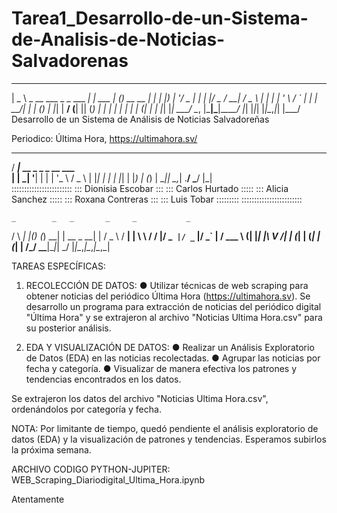 # Tarea1_Desarrollo-de-un-Sistema-de-Analisis-de-Noticias-Salvadorenas

 ____                            _          _____ _             _ 
|  _ \ _ __ ___  _   _  ___  ___| |_ ___   |  ___(_)_ __   __ _| |
| |_) | '__/ _ \| | | |/ _ \/ __| __/ _ \  | |_  | | '_ \ / _` | |
|  __/| | | (_) | |_| |  __/ (__| || (_) | |  _| | | | | | (_| | |
|_|   |_|  \___/ \__, |\___|\___|\__\___/  |_|   |_|_| |_|\__,_|_|
                 |___/                                            
Desarrollo de un Sistema de Análisis de Noticias Salvadoreñas

Periodico: Última Hora, https://ultimahora.sv/

  ____                        
 / ___|_ __ _   _ _ __   ___  
| |  _| '__| | | | '_ \ / _ \ 
| |_| | |  | |_| | |_) | (_) |
 \____|_|   \__,_| .__/ \___/ 
                 |_|          
::::::::::::::::::::::::
::: Dionisia Escobar :::
::: Carlos Hurtado :::::
::: Alicia Sanchez :::::
::: Roxana Contreras :::
::: Luis Tobar :::::::::
::::::::::::::::::::::::


    _        _   _       _     _           _ 
   / \   ___| |_(_)_   _(_) __| | __ _  __| |
  / _ \ / __| __| \ \ / / |/ _` |/ _` |/ _` |
 / ___ \ (__| |_| |\ V /| | (_| | (_| | (_| |
/_/   \_\___|\__|_| \_/ |_|\__,_|\__,_|\__,_|


TAREAS ESPECÍFICAS:

1. RECOLECCIÓN DE DATOS:
● Utilizar técnicas de web scraping para obtener noticias del periódico Última Hora (https://ultimahora.sv).
Se desarrollo un programa para extracción de noticias del periódico digital "Última Hora" y se extrajeron al archivo "Noticias Ultima Hora.csv" para su posterior análisis.

2. EDA Y VISUALIZACIÓN DE DATOS:
● Realizar un Análisis Exploratorio de Datos (EDA) en las noticias recolectadas.
● Agrupar las noticias por fecha y categoría.
● Visualizar de manera efectiva los patrones y tendencias encontrados en los datos.

Se extrajeron los datos del archivo "Noticias Ultima Hora.csv", ordenándolos por categoría y fecha.

NOTA: Por limitante de tiempo, quedó pendiente el análisis exploratorio de datos (EDA) y  la visualización de patrones y tendencias. Esperamos subirlos la próxima semana.

ARCHIVO CODIGO PYTHON-JUPITER:
WEB_Scraping_Diariodigital_Ultima_Hora.ipynb


Atentamente
